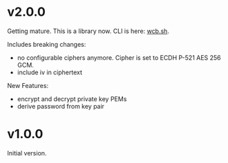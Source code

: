 # v2.0.0
Getting mature. This is a library now. CLI is here: [wcb.sh](https://github.com/jo/wcb-sh).

Includes breaking changes:
* no configurable ciphers anymore. Cipher is set to ECDH P-521 AES 256 GCM.
* include iv in ciphertext

New Features:
* encrypt and decrypt private key PEMs
* derive password from key pair

# v1.0.0
Initial version.
